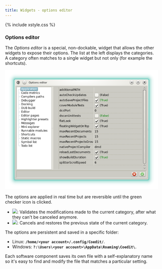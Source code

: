 ```yaml
---
title: Widgets - options editor
---
```


{% include xstyle.css %}

### Options editor

The _Options editor_ is a special, non-dockable, widget that allows the other widgets to expose their options.
The list at the left displays the categories. A category often matches to a single widget but not only (for example the shortcuts).

![](img/options_application.png)

The options are applied in real time but are reversible until the green checker icon is clicked.

- <img src="{%include icurl%}other/accept.png" class="tlbric"/>: Validates the modifications made to the current category, after what they can't be canceled anymore.
- <img src="{%include icurl%}other/cancel.png" class="tlbric"/>: Cancels and restores the previous state of the current category.

The options are persistent and saved in a specific folder:

- Linux:
**`/home/<your account>/.config/Coedit/`**.
- Windows:
**`?:\Users\<your account>\AppData\Roaming\Coedit\`**.

Each software component saves its own file with a self-explanatory name so it's easy to find and modify the file that matches a particular setting.